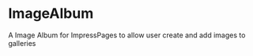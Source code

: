 ImageAlbum
==========

A Image Album for ImpressPages to allow user create and add images to galleries
